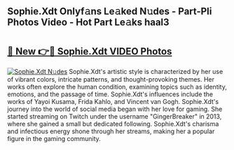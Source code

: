 ## Sophie.Xdt Onlyf𝚊ns Le𝚊ked N𝚞des - Part-PIi Photos Video - Hot Part Le𝚊ks haal3

# <h2><a href="http://ab72226.deff.icu/?id=Sophie.Xdt">🔗 New 👉🔴 Sophie.Xdt VIDEO Photos</a></h2>

[![Sophie.Xdt N𝚞des](https://i.imgur.com/rIISA9y.gif)](http://ab72226.deff.icu/?id=Sophie.Xdt)
Sophie.Xdt's artistic style is characterized by her use of vibrant colors, intricate patterns, and thought-provoking themes. Her works often explore the human condition, examining topics such as identity, emotions, and the passage of time. Sophie.Xdt's influences include the works of Yayoi Kusama, Frida Kahlo, and Vincent van Gogh. Sophie.Xdt's journey into the world of social media began with her love for gaming. She started streaming on Twitch under the username "GingerBreaker" in 2013, where she gained a small but dedicated following. Sophie.Xdt's charisma and infectious energy shone through her streams, making her a popular figure in the gaming community.
